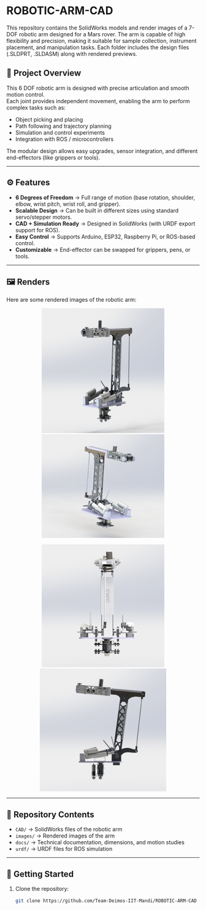 # ROBOTIC-ARM-CAD
This repository contains the SolidWorks models and render images of a 7-DOF robotic arm designed for a Mars rover. The arm is capable of high flexibility and precision, making it suitable for sample collection, instrument placement, and manipulation tasks. Each folder includes the design files (.SLDPRT, .SLDASM) along with rendered previews.
## 📖 Project Overview

This 6 DOF robotic arm is designed with precise articulation and smooth motion control.  
Each joint provides independent movement, enabling the arm to perform complex tasks such as:  

- Object picking and placing  
- Path following and trajectory planning  
- Simulation and control experiments  
- Integration with ROS / microcontrollers  

The modular design allows easy upgrades, sensor integration, and different end-effectors (like grippers or tools).

---

## ⚙️ Features

- **6 Degrees of Freedom** → Full range of motion (base rotation, shoulder, elbow, wrist pitch, wrist roll, and gripper).  
- **Scalable Design** → Can be built in different sizes using standard servo/stepper motors.  
- **CAD + Simulation Ready** → Designed in SolidWorks (with URDF export support for ROS).  
- **Easy Control** → Supports Arduino, ESP32, Raspberry Pi, or ROS-based control.  
- **Customizable** → End-effector can be swapped for grippers, pens, or tools.  

---

## 🖼️ Renders

Here are some rendered images of the robotic arm:

<p align="center">
  <img src="https://github.com/Team-Deimos-IIT-Mandi/ROBOTIC-ARM-CAD/blob/main/RENDER%20PHOTOS/Screenshot%202025-09-11%20181038.png" alt="Robotic Arm Render 1" width="320" height="325"/>
  <img src="https://github.com/Team-Deimos-IIT-Mandi/ROBOTIC-ARM-CAD/blob/main/RENDER%20PHOTOS/Screenshot%202025-09-11%20181103.png" alt="Robotic Arm Render 2" width="320" height="270"/>
</p>

<p align="center">
  <img src="https://github.com/Team-Deimos-IIT-Mandi/ROBOTIC-ARM-CAD/blob/main/RENDER%20PHOTOS/Screenshot%202025-09-11%20181142.png" alt="Robotic Arm Render 3" width="320" height="320"/>
  <img src="https://github.com/Team-Deimos-IIT-Mandi/ROBOTIC-ARM-CAD/blob/main/RENDER%20PHOTOS/Screenshot%202025-09-11%20181216.png" alt="Robotic Arm Render 4" width="330" height="320"/>
</p>

---

## 📂 Repository Contents

- `CAD/` → SolidWorks files of the robotic arm  
- `images/` → Rendered images of the arm  
- `docs/` → Technical documentation, dimensions, and motion studies  
- `urdf/` → URDF files for ROS simulation  

---

## 🚀 Getting Started

1. Clone the repository:
   ```bash
   git clone https://github.com/Team-Deimos-IIT-Mandi/ROBOTIC-ARM-CAD
